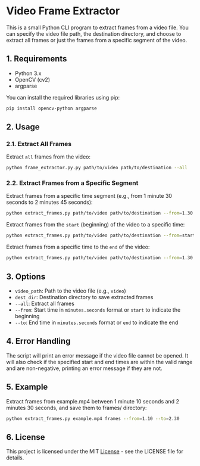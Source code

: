 # Video Frame Extractor

This is a small Python CLI program to extract frames from a video file. You can specify the video file path, the destination directory, and choose to extract all frames or just the frames from a specific segment of the video.

## 1. Requirements

- Python 3.x
- OpenCV (cv2)
- argparse

You can install the required libraries using pip:

```sh
pip install opencv-python argparse
```

## 2. Usage

### 2.1. Extract All Frames

Extract `all` frames from the video:

```sh
python frame_extractor.py.py path/to/video path/to/destination --all
```

### 2.2. Extract Frames from a Specific Segment

Extract frames from a specific time segment (e.g., from 1 minute 30 seconds to 2 minutes 45 seconds):

```sh
python extract_frames.py path/to/video path/to/destination --from=1.30 --to=2.45
```

Extract frames from the `start` (beginning) of the video to a specific time:

```sh
python extract_frames.py path/to/video path/to/destination --from=start --to=2.45
```

Extract frames from a specific time to the `end` of the video:

```sh
python extract_frames.py path/to/video path/to/destination --from=1.30 --to=end
```

## 3. Options

- `video_path`: Path to the video file (e.g., `video`)
- `dest_dir`: Destination directory to save extracted frames
- `--all`: Extract all frames
- `--from`: Start time in `minutes.seconds` format or `start` to indicate the beginning
- `--to`: End time in `minutes.seconds` format or `end` to indicate the end

## 4. Error Handling

The script will print an error message if the video file cannot be opened. It will also check if the specified start and end times are within the valid range and are non-negative, printing an error message if they are not.

## 5. Example

Extract frames from example.mp4 between 1 minute 10 seconds and 2 minutes 30 seconds, and save them to frames/ directory:

```sh
python extract_frames.py example.mp4 frames --from=1.10 --to=2.30
```

## 6. License

This project is licensed under the MIT [License](./LICENSE) - see the LICENSE file for details.
